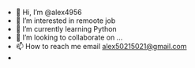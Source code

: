 - 👋 Hi, I’m @alex4956
- 👀 I’m interested in remoote job
- 🌱 I’m currently learning Python
- 💞️ I’m looking to collaborate on ...
- 📫 How to reach me email alex50215021@gmail.com
- 

<!---
alex4956/alex4956 is a ✨ special ✨ repository because its `README.md` (this file) appears on your GitHub profile.
You can click the Preview link to take a look at your changes.
--->
